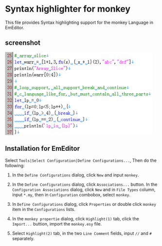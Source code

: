 # Syntax highlighter for monkey

This file provides Syntax highlighting support for the monkey Language in EmEditor.

## screenshot

![EmEditor](screenshot.png)

## Installation for EmEditor

Select `Tools|Select Configuration|Define Configurations...`, Then do the following:

1. In the `Define Configurations` dialog, click `New` and input `monkey`.

1. In the `Define Configurations` dialog, click `Associations...` button. In the `Configuration Associations` dialog, click `New` and
   in `File Types` column, input `*.my`, then in `Configuration` combobox, select `monkey`.

1. In `Define Configurations` dialog, click `Properties` or double click `monkey` item in the `Configurations` lists.

1. In the `monkey propertie` dialog, click `Highlight(1)` tab, click the `Import...` buttion, import the `monkey.esy` file.

1. Select `Highlight(2)` tab, in the two `Line Comment` fields, input `//` and `#` separately.
